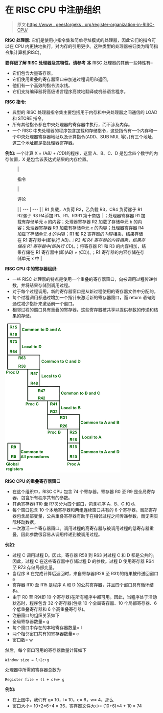 # 在 RISC CPU 中注册组织

> 原文:[https://www . geesforgeks . org/register-organization-in-RISC-CPU/](https://www.geeksforgeeks.org/register-organization-in-risc-cpu/)

**RISC 处理器:**
它们是使用小指令集和简单寻址模式的处理器，因此它们的指令可以在 CPU 内更快地执行，对内存的引用更少。这种类型的处理器被归类为精简指令集计算机(RISC)。

**要详细了解 RISC 处理器及其特性，请参考** [**本**](https://www.geeksforgeeks.org/computer-organization-risc-and-cisc/)
RISC 处理器的其他一些特性有–

*   它们包含大量寄存器。
*   它们使用重叠的寄存器窗口来加速过程调用和返回。
*   他们有一个高效的指令流水线。
*   它们支持编译器将高级语言程序高效地翻译成机器语言程序。

**RISC 指令:**

*   典型的 RISC 处理器指令集主要包括用于内存和中央处理器之间通信的 LOAD 和 STORE 指令。
*   所有其他指令都在中央处理器的寄存器中执行，而不涉及内存。
*   一个 RISC 中央处理器的程序包含加载和存储指令，这些指令有一个内存和一个中央处理器寄存器地址以及计算指令(ADD、SUB MUL 等)。)有三个地址，这三个地址都是指处理器寄存器。

**例如:**
一个计算 X = (A*B) + (C*D)的程序，这里 A、B、C、D 是包含四个数字的内存位置，X 是包含该表达式结果的内存位置。

<figure class="table">

| 

指令

 | 

评论

 |
| --- | --- |
| R1 负载，A负荷 R2，乙负载 R3，CR4 负荷骡子 R1 R2骡子 R3 R4添加 R1、R1、R3R1 第十商店 | ；处理器寄存器 R1 加载有存储单元 a 的内容；处理器寄存器 R2 加载了存储单元 b 的内容；处理器寄存器 R3 加载有存储单元 c 的内容；处理器寄存器 R4 加载了存储单元 d 的内容；R1 和 R2 寄存器的内容相乘，结果存储在 R1 寄存器中(即执行 A*B)。；R3 和 R4 寄存器的内容相乘，结果存储在 R1 寄存器中(即执行 C*D)。；将寄存器 R1 和 R3 的内容相加，结果存储在 R1 寄存器中(即(A*B) + (C*D))。；R1 寄存器的内容存储在存储单元 x 中 |

</figure>

**RISC CPU 中的寄存器组织:**

*   一些 RISC 处理器的特点是使用一个重叠的寄存器窗口，向被调用过程传递参数，并将结果存储到调用过程。
*   对于每个过程调用，新的寄存器窗口是从新过程使用的寄存器文件中分配的。
*   每个过程调用都通过增加一个指针来激活新的寄存器窗口，而 return 语句则通过减少指针来激活前一个窗口。
*   相邻过程的窗口具有重叠的寄存器，这些寄存器被共享以提供参数的传递和结果的存储。

![](img/69279afaf073e5947528f6dda730e7cb.png)

**RISC CPU 的重叠寄存器窗口**

*   在这个组织中，RISC CPU 包含 74 个寄存器。寄存器 R0 至 R9 是全局寄存器，包含所有程序共有的参数。
*   其余寄存器(R10 至 R73)分为四个窗口，包含程序 A、B、C 和 d。
*   每个窗口包含 10 个本地寄存器和两组连续窗口共有的 6 个寄存器。局部寄存器包含局部变量，公共重叠寄存器有助于在相邻过程之间传递参数，而无需实际移动数据。
*   一次激活一个寄存器窗口。调用过程的高寄存器与被调用过程的低寄存器重叠，因此参数很容易从调用传递到被调用过程。

**例如**:

*   过程 C 调用过程 D。因此，寄存器 R58 到 R63 对过程 C 和 D 都是公共的。因此，过程 C 在这些寄存器中存储过程 D 的参数。过程 D 使用寄存器 R64 至 R73 存储局部变量。
*   当程序 B 在完成计算后返回时，来自寄存器(R26 至 R31)的结果被传送回窗口 a
*   寄存器 R10 至 R15 是程序 A 和 D 的公共寄存器，并且四个窗口具有循环结构。
*   由于 R0 至 R9(即 10 个寄存器)在所有程序中都可用。因此，当程序处于活动状态时，程序包含 32 个寄存器(包括 10 个全局寄存器、10 个局部寄存器、6 个低重叠寄存器和 6 个高重叠寄存器)。
*   注册窗口的组织关系如下
*   全局寄存器数量= g
*   每个窗口中存在的本地寄存器数量= l
*   两个相邻窗口共有的寄存器数量= c
*   窗口数= w

然后，每个窗口可用的寄存器数量计算如下

```
Window size = l+2c+g
```

处理器中所需的寄存器总数为

```
Register file = (l + c)w+ g
```

**例如:**

*   在上图中，我们有 g= 10，l= 10，c= 6，w= 4，那么
*   窗口大小= 10+2×6+4 = 36，寄存器文件大小= (10+6)×4 + 10 = 74